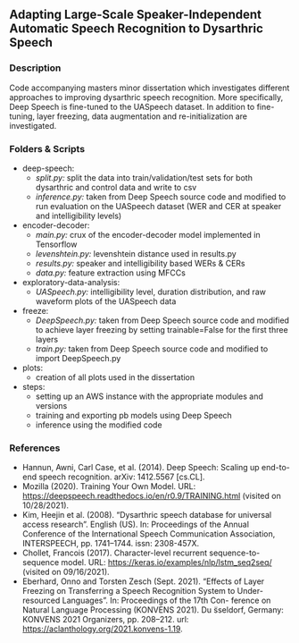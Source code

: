 ## Adapting Large-Scale Speaker-Independent Automatic Speech Recognition to Dysarthric Speech

### Description

Code accompanying masters minor dissertation which investigates different approaches to improving dysarthric speech recognition. More specifically, Deep Speech is fine-tuned to the UASpeech dataset. In addition to fine-tuning, layer freezing, data augmentation and re-initialization are investigated. 

### Folders & Scripts

* deep-speech: 
  * *split.py:* split the data into train/validation/test sets for both dysarthric and control data and write to csv
  * *inference.py:* taken from Deep Speech source code and modified to run evaluation on the UASpeech dataset (WER and CER at speaker and intelligibility levels)
* encoder-decoder:  
  * *main.py:* crux of the encoder-decoder model implemented in Tensorflow
  * *levenshtein.py:* levenshtein distance used in results.py
  * *results.py:* speaker and intelligibility based WERs & CERs
  * *data.py:* feature extraction using MFCCs
* exploratory-data-analysis: 
  *  *UASpeech.py:* intelligibility level, duration distribution, and raw waveform plots of the UASpeech data
* freeze:
  * *DeepSpeech.py:* taken from Deep Speech source code and modified to achieve layer freezing by setting trainable=False for the first three layers
  * *train.py:* taken from Deep Speech source code and modified to import DeepSpeech.py
* plots: 
  * creation of all plots used in the dissertation
* steps:
  * setting up an AWS instance with the appropriate modules and versions
  * training and exporting pb models using Deep Speech
  * inference using the modified code

### References

* Hannun, Awni, Carl Case, et al. (2014). Deep Speech: Scaling up end-to-end speech recognition. arXiv: 1412.5567 [cs.CL].
* Mozilla (2020). Training Your Own Model. URL: https://deepspeech.readthedocs.io/en/r0.9/TRAINING.html (visited on 10/28/2021).
* Kim, Heejin et al. (2008). “Dysarthric speech database for universal access research”. English (US). In: Proceedings of the Annual Conference of the International Speech Communication Association, INTERSPEECH, pp. 1741–1744. issn: 2308-457X.
* Chollet, Francois (2017). Character-level recurrent sequence-to-sequence model. URL: https://keras.io/examples/nlp/lstm_seq2seq/ (visited on 09/16/2021).
* Eberhard, Onno and Torsten Zesch (Sept. 2021). “Effects of Layer Freezing on Transferring a Speech Recognition System to Under-resourced Languages”. In: Proceedings of the 17th Con- ference on Natural Language Processing (KONVENS 2021). Du ̈sseldorf, Germany: KONVENS 2021 Organizers, pp. 208–212. url: https://aclanthology.org/2021.konvens-1.19.
